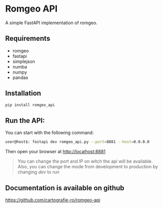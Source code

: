 # Romgeo API

A simple FastAPI implementation of romgeo.

## Requirements
 - romgeo
 - fastapi
 - simplejson
 - numba
 - numpy
 - pandas

## Installation

```bash
pip install romgeo_api
```

## Run the API:

You can start with the following command:

```bash
user@host$: fastapi dev romgeo_api.py --port=8881 --host=0.0.0.0
```

Then open your browser at <http://localhost:8881>

>You can change the port and IP on witch the api will be available.
Also, you can change the mode from development to production by changing *dev* to *run*

## Documentation is available on github

<https://github.com/cartografie-ro/romgeo-api>